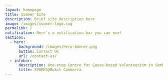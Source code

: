 ```yaml
---
layout: homepage
title: Isomer Site
description: Brief site description here
image: /images/isomer-logo.svg
permalink: /
notification: Here's a notification bar you can use!
sections:
  - hero:
      background: /images/hero-banner.png
      button: Contact Us
      url: /contact-us/
  - infobar:
      description: One-stop Centre for Cause-based Volunteerism in Sembawang GRC
      title: SPARKS@Bukit Canberra
---
```


